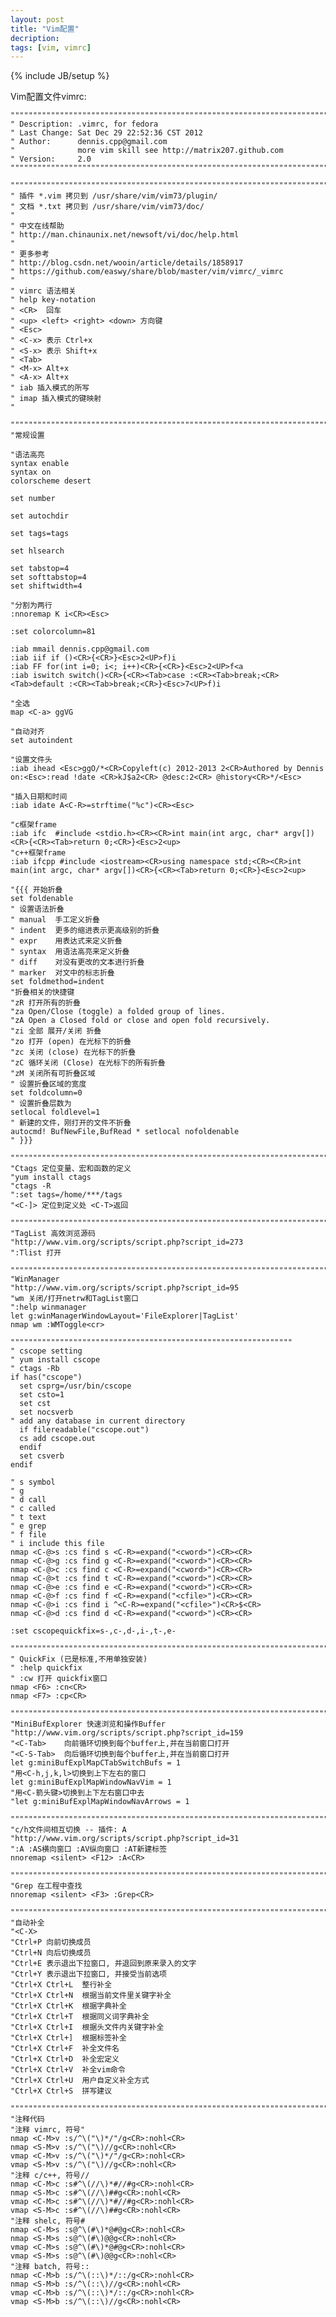 ```yaml
---
layout: post
title: "Vim配置"
decription:
tags: [vim, vimrc]
---
```

{% include JB/setup %}

Vim配置文件vimrc:  

	""""""""""""""""""""""""""""""""""""""""""""""""""""""""""""""""""""""""""""""""
	" Description: .vimrc, for fedora
	" Last Change: Sat Dec 29 22:52:36 CST 2012
	" Author:      dennis.cpp@gmail.com
	"              more vim skill see http://matrix207.github.com
	" Version:     2.0
	""""""""""""""""""""""""""""""""""""""""""""""""""""""""""""""""""""""""""""""""

	""""""""""""""""""""""""""""""""""""""""""""""""""""""""""""""""""""""""""""""""
	" 插件 *.vim 拷贝到 /usr/share/vim/vim73/plugin/
	" 文档 *.txt 拷贝到 /usr/share/vim/vim73/doc/
	"
	" 中文在线帮助
	" http://man.chinaunix.net/newsoft/vi/doc/help.html
	"
	" 更多参考
	" http://blog.csdn.net/wooin/article/details/1858917
	" https://github.com/easwy/share/blob/master/vim/vimrc/_vimrc
	"
	" vimrc 语法相关
	" help key-notation
	" <CR>  回车
	" <up> <left> <right> <down> 方向键
	" <Esc>
	" <C-x> 表示 Ctrl+x
	" <S-x> 表示 Shift+x
	" <Tab>
	" <M-x> Alt+x
	" <A-x> Alt+x
	" iab 插入模式的所写
	" imap 插入模式的键映射
	"

	""""""""""""""""""""""""""""""""""""""""""""""""""""""""""""""""""""""""""""""""
	"常规设置

	"语法高亮
	syntax enable
	syntax on
	colorscheme desert

	set number

	set autochdir

	set tags=tags

	set hlsearch

	set tabstop=4
	set softtabstop=4
	set shiftwidth=4

	"分割为两行
	:nnoremap K i<CR><Esc>

	:set colorcolumn=81

	:iab mmail dennis.cpp@gmail.com
	:iab iif if ()<CR>{<CR>}<Esc>2<UP>f)i
	:iab FF for(int i=0; i<; i++)<CR>{<CR>}<Esc>2<UP>f<a
	:iab iswitch switch()<CR>{<CR><Tab>case :<CR><Tab>break;<CR><Tab>default :<CR><Tab>break;<CR>}<Esc>7<UP>f)i

	"全选
	map <C-a> ggVG

	"自动对齐
	set autoindent 

	"设置文件头
	:iab ihead <Esc>ggO/*<CR>Copyleft(c) 2012-2013 2<CR>Authored by Dennis on:<Esc>:read !date <CR>kJ$a2<CR> @desc:2<CR> @history<CR>*/<Esc>

	"插入日期和时间
	:iab idate A<C-R>=strftime("%c")<CR><Esc>

	"c框架frame
	:iab ifc  #include <stdio.h><CR><CR>int main(int argc, char* argv[])<CR>{<CR><Tab>return 0;<CR>}<Esc>2<up>
	"c++框架frame
	:iab ifcpp #include <iostream><CR>using namespace std;<CR><CR>int main(int argc, char* argv[])<CR>{<CR><Tab>return 0;<CR>}<Esc>2<up>

	"{{{ 开始折叠
	set foldenable
	" 设置语法折叠
	" manual  手工定义折叠
	" indent  更多的缩进表示更高级别的折叠
	" expr    用表达式来定义折叠
	" syntax  用语法高亮来定义折叠
	" diff    对没有更改的文本进行折叠
	" marker  对文中的标志折叠
	set foldmethod=indent
	"折叠相关的快捷键
	"zR 打开所有的折叠
	"za Open/Close (toggle) a folded group of lines.
	"zA Open a Closed fold or close and open fold recursively.
	"zi 全部 展开/关闭 折叠
	"zo 打开 (open) 在光标下的折叠
	"zc 关闭 (close) 在光标下的折叠
	"zC 循环关闭 (Close) 在光标下的所有折叠
	"zM 关闭所有可折叠区域
	" 设置折叠区域的宽度
	set foldcolumn=0
	" 设置折叠层数为
	setlocal foldlevel=1
	" 新建的文件，刚打开的文件不折叠
	autocmd! BufNewFile,BufRead * setlocal nofoldenable
	" }}}

	""""""""""""""""""""""""""""""""""""""""""""""""""""""""""""""""""""""""""""""""
	"Ctags 定位变量、宏和函数的定义
	"yum install ctags
	"ctags -R
	":set tags=/home/***/tags
	"<C-]> 定位到定义处 <C-T>返回

	""""""""""""""""""""""""""""""""""""""""""""""""""""""""""""""""""""""""""""""""
	"TagList 高效浏览源码
	"http://www.vim.org/scripts/script.php?script_id=273
	":Tlist 打开

	""""""""""""""""""""""""""""""""""""""""""""""""""""""""""""""""""""""""""""""""
	"WinManager
	"http://www.vim.org/scripts/script.php?script_id=95
	"wm 关闭/打开netrw和TagList窗口
	":help winmanager
	let g:winManagerWindowLayout='FileExplorer|TagList'
	nmap wm :WMToggle<cr>

	"""""""""""""""""""""""""""""""""""""""""""""""""""""""""""""""
	" cscope setting
	" yum install cscope
	" ctags -Rb
	if has("cscope")
	  set csprg=/usr/bin/cscope
	  set csto=1
	  set cst
	  set nocsverb
	" add any database in current directory
	  if filereadable("cscope.out")
	  cs add cscope.out
	  endif
	  set csverb
	endif

	" s symbol
	" g 
	" d call
	" c called
	" t text
	" e grep
	" f file
	" i include this file
	nmap <C-@>s :cs find s <C-R>=expand("<cword>")<CR><CR>
	nmap <C-@>g :cs find g <C-R>=expand("<cword>")<CR><CR>
	nmap <C-@>c :cs find c <C-R>=expand("<cword>")<CR><CR>
	nmap <C-@>t :cs find t <C-R>=expand("<cword>")<CR><CR>
	nmap <C-@>e :cs find e <C-R>=expand("<cword>")<CR><CR>
	nmap <C-@>f :cs find f <C-R>=expand("<cfile>")<CR><CR>
	nmap <C-@>i :cs find i ^<C-R>=expand("<cfile>")<CR>$<CR>
	nmap <C-@>d :cs find d <C-R>=expand("<cword>")<CR><CR>

	:set cscopequickfix=s-,c-,d-,i-,t-,e-

	""""""""""""""""""""""""""""""""""""""""""""""""""""""""""""""""""""""""""""""""
	" QuickFix (已是标准,不用单独安装)
	" :help quickfix
	" :cw 打开 quickfix窗口
	nmap <F6> :cn<CR>
	nmap <F7> :cp<CR>

	""""""""""""""""""""""""""""""""""""""""""""""""""""""""""""""""""""""""""""""""
	"MiniBufExplorer 快速浏览和操作Buffer
	"http://www.vim.org/scripts/script.php?script_id=159
	"<C-Tab>	向前循环切换到每个buffer上,并在当前窗口打开
	"<C-S-Tab>	向后循环切换到每个buffer上,并在当前窗口打开
	let g:miniBufExplMapCTabSwitchBufs = 1
	"用<C-h,j,k,l>切换到上下左右的窗口
	let g:miniBufExplMapWindowNavVim = 1
	"用<C-箭头键>切换到上下左右窗口中去
	"let g:miniBufExplMapWindowNavArrows = 1

	""""""""""""""""""""""""""""""""""""""""""""""""""""""""""""""""""""""""""""""""
	"c/h文件间相互切换 -- 插件: A
	"http://www.vim.org/scripts/script.php?script_id=31
	":A :AS横向窗口 :AV纵向窗口 :AT新建标签
	nnoremap <silent> <F12> :A<CR>

	""""""""""""""""""""""""""""""""""""""""""""""""""""""""""""""""""""""""""""""""
	"Grep 在工程中查找
	nnoremap <silent> <F3> :Grep<CR>

	""""""""""""""""""""""""""""""""""""""""""""""""""""""""""""""""""""""""""""""""
	"自动补全
	"<C-X>
	"Ctrl+P	向前切换成员
	"Ctrl+N	向后切换成员
	"Ctrl+E	表示退出下拉窗口, 并退回到原来录入的文字
	"Ctrl+Y	表示退出下拉窗口, 并接受当前选项
	"Ctrl+X Ctrl+L  整行补全
	"Ctrl+X Ctrl+N	根据当前文件里关键字补全
	"Ctrl+X Ctrl+K	根据字典补全
	"Ctrl+X Ctrl+T	根据同义词字典补全
	"Ctrl+X Ctrl+I	根据头文件内关键字补全
	"Ctrl+X Ctrl+]	根据标签补全
	"Ctrl+X Ctrl+F	补全文件名
	"Ctrl+X Ctrl+D	补全宏定义
	"Ctrl+X Ctrl+V	补全vim命令
	"Ctrl+X Ctrl+U	用户自定义补全方式
	"Ctrl+X Ctrl+S	拼写建议

	""""""""""""""""""""""""""""""""""""""""""""""""""""""""""""""""""""""""""""""""
	"注释代码
	"注释 vimrc, 符号"
	nmap <C-M>v :s/^\("\)*/"/g<CR>:nohl<CR>
	nmap <S-M>v :s/^\("\)//g<CR>:nohl<CR>
	vmap <C-M>v :s/^\("\)*/"/g<CR>:nohl<CR>
	vmap <S-M>v :s/^\("\)//g<CR>:nohl<CR>
	"注释 c/c++, 符号//
	nmap <C-M>c :s#^\(//\)*#//#g<CR>:nohl<CR>
	nmap <S-M>c :s#^\(//\)##g<CR>:nohl<CR>
	vmap <C-M>c :s#^\(//\)*#//#g<CR>:nohl<CR>
	vmap <S-M>c :s#^\(//\)##g<CR>:nohl<CR>
	"注释 shelc, 符号#
	nmap <C-M>s :s@^\(#\)*@#@g<CR>:nohl<CR>
	nmap <S-M>s :s@^\(#\)@@g<CR>:nohl<CR>
	vmap <C-M>s :s@^\(#\)*@#@g<CR>:nohl<CR>
	vmap <S-M>s :s@^\(#\)@@g<CR>:nohl<CR>
	"注释 batch, 符号::
	nmap <C-M>b :s/^\(::\)*/::/g<CR>:nohl<CR>
	nmap <S-M>b :s/^\(::\)//g<CR>:nohl<CR>
	vmap <C-M>b :s/^\(::\)*/::/g<CR>:nohl<CR>
	vmap <S-M>b :s/^\(::\)//g<CR>:nohl<CR>

